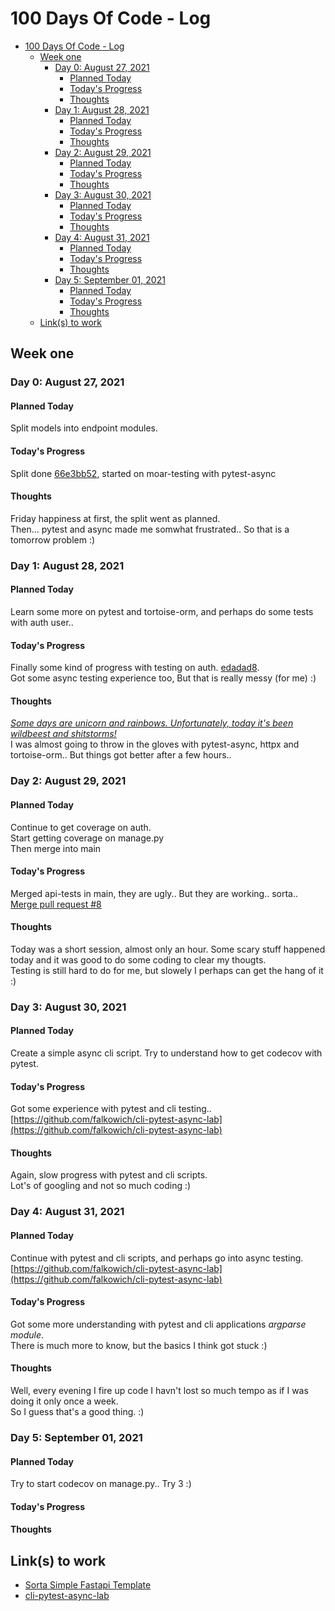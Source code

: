 # 100 Days Of Code - Log

- [100 Days Of Code - Log](#100-days-of-code---log)
  - [Week one](#week-one)
    - [Day 0: August 27, 2021](#day-0-august-27-2021)
      - [Planned Today](#planned-today)
      - [Today's Progress](#todays-progress)
      - [Thoughts](#thoughts)
    - [Day 1: August 28, 2021](#day-1-august-28-2021)
      - [Planned Today](#planned-today-1)
      - [Today's Progress](#todays-progress-1)
      - [Thoughts](#thoughts-1)
    - [Day 2: August 29, 2021](#day-2-august-29-2021)
      - [Planned Today](#planned-today-2)
      - [Today's Progress](#todays-progress-2)
      - [Thoughts](#thoughts-2)
    - [Day 3: August 30, 2021](#day-3-august-30-2021)
      - [Planned Today](#planned-today-3)
      - [Today's Progress](#todays-progress-3)
      - [Thoughts](#thoughts-3)
    - [Day 4: August 31, 2021](#day-4-august-31-2021)
      - [Planned Today](#planned-today-4)
      - [Today's Progress](#todays-progress-4)
      - [Thoughts](#thoughts-4)
    - [Day 5: September 01, 2021](#day-5-september-01-2021)
      - [Planned Today](#planned-today-5)
      - [Today's Progress](#todays-progress-5)
      - [Thoughts](#thoughts-5)
  - [Link(s) to work](#links-to-work)

## Week one

### Day 0: August 27, 2021

#### Planned Today

Split models into endpoint modules.

#### Today's Progress

Split done [66e3bb52](https://github.com/falkowich/sorta-simple-fastapi-template/commit/66e3bb52fbc5dfcd248053719fa70951e4e89149), started on moar-testing with pytest-async

#### Thoughts

Friday happiness at first, the split went as planned.  
Then... pytest and async made me somwhat frustrated.. So that is a tomorrow problem :)

### Day 1: August 28, 2021

#### Planned Today

Learn some more on pytest and tortoise-orm, and perhaps do some tests with auth user..

#### Today's Progress

Finally some kind of progress with testing on auth. [edadad8](https://github.com/falkowich/sorta-simple-fastapi-template/commit/edadad8f565f02f6bece8633b8e3b2e9800f7881).  
Got some async testing experience too, But that is really messy (for me) :)

#### Thoughts

[*Some days are unicorn and rainbows. Unfortunately, today it's been wildbeest and shitstorms!*](https://twitter.com/falkowich/status/1109083297886470144/photo/1)  
I was almost going to throw in the gloves with pytest-async, httpx and tortoise-orm.. But things got better after a few hours..

### Day 2: August 29, 2021

#### Planned Today

Continue to get coverage on auth.  
Start getting coverage on manage.py  
Then merge into main

#### Today's Progress

Merged api-tests in main, they are ugly.. But they are working.. sorta..  
[Merge pull request #8](https://github.com/falkowich/sorta-simple-fastapi-template/commit/b616e84c31f06592a0dcc62391ddd0f29cc896a0)

#### Thoughts

Today was a short session, almost only an hour. Some scary stuff happened today and it was good to do some coding to clear my thougts.  
Testing is still hard to do for me, but slowely I perhaps can get the hang of it :)

### Day 3: August 30, 2021

#### Planned Today

Create a simple async cli script. Try to understand how to get codecov with pytest.

#### Today's Progress

Got some experience with pytest and cli testing..  
[https://github.com/falkowich/cli-pytest-async-lab](https://github.com/falkowich/cli-pytest-async-lab)

#### Thoughts

Again, slow progress with pytest and cli scripts.  
Lot's of googling and not so much coding :)

### Day 4: August 31, 2021

#### Planned Today

Continue with pytest and cli scripts, and perhaps go into async testing.  
[https://github.com/falkowich/cli-pytest-async-lab](https://github.com/falkowich/cli-pytest-async-lab)

#### Today's Progress

Got some more understanding with pytest and cli applications _argparse module_.  
There is much more to know, but the basics I think got stuck :)

#### Thoughts

Well, every evening I fire up code I havn't lost so much tempo as if I was doing it only once a week.  
So I guess that's a good thing. :)

### Day 5: September 01, 2021

#### Planned Today

Try to start codecov on manage.py.. Try 3 :)

#### Today's Progress


#### Thoughts

## Link(s) to work

- [Sorta Simple Fastapi Template](https://github.com/falkowich/sorta-simple-fastapi-template)
- [cli-pytest-async-lab](https://github.com/falkowich/cli-pytest-async-lab)
  